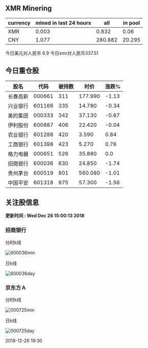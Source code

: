 ## XMR Minering

|currency|mined in last 24 hours|all|in pool|
|---|---|---|---|
|XMR|0.003|0.832|0.06|
|CNY|1.077|280.882|20.295|

今日美元对人民币 6.9	今日xmr对人民币337.51


## 今日重仓股 

|股名|代码|被持数|时价|涨跌%|
|---|---|---|---|---|
|长春高新|000661|311|177.990|-1.13|
|兴业银行|601166|335|14.780|-0.34|
|美的集团|000333|342|37.130|-0.67|
|伊利股份|600887|406|22.420|-0.04|
|农业银行|601288|420|3.590|0.84|
|工商银行|601398|423|5.270|0.76|
|格力电器|000651|526|35.880|0.0|
|招商银行|600036|630|24.850|-1.74|
|贵州茅台|600519|801|560.080|-1.01|
|中国平安|601318|975|57.300|-1.56|

## 关注股信息
**更新时间 : Wed Dec 26 15:00:13 2018**
### 招商银行 
分时k线

![600036min](http://image.sinajs.cn/newchart/min/n/sh600036.gif)

日k线

![600036day](http://image.sinajs.cn/newchart/daily/n/sh600036.gif)

### 京东方Ａ 
分时k线

![000725min](http://image.sinajs.cn/newchart/min/n/sz000725.gif)

日k线

![000725day](http://image.sinajs.cn/newchart/daily/n/sz000725.gif)

2018-12-26 19:30